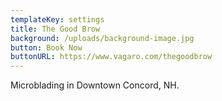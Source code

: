 ```yaml
---
templateKey: settings
title: The Good Brow
background: /uploads/background-image.jpg
button: Book Now
buttonURL: https://www.vagaro.com/thegoodbrow
---
```

Microblading in Downtown Concord, NH.